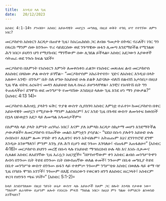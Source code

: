 ```yaml
---
title:  እንዲህ ላለ ጊዜ
date:   20/12/2023
---
```


`አስቴር 4:1-14ን ያንብቡ። አስቴር አይሁዳዊት መሆኗን መግለጿ በዚህ ወቅት ተገቢ ሆኖ የተገኘው ለምን ነበር?`

መርዶክዮስ አስቴርን እርዳታ በጠየቀ ጊዜ፣ ከአርጤክስስ ጋር ለብዙ ዓመታት በትዳር ኖራለች፣ ነገር ግን በፋርስ ማንም ሰው ከንጉሡ ጥሪ ሳይደርሰው ወደ ንጉሣዊው ዙፋን ሊመጣ እንደማይችል የሚገልጽ ሕግ ነበር። ይህንን ህግ የማያከብር ማንኛውም ሰው ሊገደል ይችላል። አስቴር አደጋውን እያወቀች ሳትጠራ ወደ ንጉሱ ክፍል ሄደች።

መርዶክዮስ በእምነት የአስቴርን እምነት ለመቀስቀስ ፈልገ። የአስቴር መጽሐፍ ልብ መርዶክዮስ ለአስቴር በላከው ቃል ውስጥ ይገኛል፡- “መርዶክዮስም አክራትዮስን፦ ሂድና ለአስቴር እንዲህ በላት አለው። አንቺ፦ በንጉሥ ቤት ስለ ሆንሁ ከአይሁድ ሁሉ ይልቅ እድናለሁ ብለሽ በልብሽ አታስቢ። በዚህ ጊዜ ቸል ብትዪ ዕረፍትና መዳን ለአይሁድ ከሌላ ስፍራ ይሆንላቸዋል፥ አንቺና የአባትሽ ቤት ግን ትጠፋላችሁ፤ ደግሞስ ወደ መንግሥት የመጣሽው እንደዚህ ላለው ጊዜ እንደ ሆነ ማን ያውቃል?” (አስቴር 4:13 14)።

መርዶክዮስ ለሕዝቧ ያላትን ፍቅር ጥያቄ ውስጥ ሲያስገባ አስቴር እምነቷ ተፈተነ። ከመርዶክዮስ በቀር አይሁዳዊት መሆኗን የሚያውቅ ማንም አልነበረም፤ እና አንድ ጊዜ በጉዳዩ ውስጥ ለመሳተፍ ከወሰነች በኋላ ህይወቷን አደጋ ላይ ለመጣል አላመነታችም።

በአምላክ ላይ ያላት እምነት ጠንካራ ነበር፤ እናም ያለ አምላክ እርዳታ ስኬታማ መሆን እንደማትችል ታውቃለች። ለመርዶክዮስ የሰጠችው መልስ እምነቷን ያሳያል:- “ሄደህ በሱሳ ያሉትን አይሁድ ሁሉ ሰብስብ፥ ለእኔም ጹሙ ሦስት ቀን ሌሊቱንና ቀኑን አትብሉም፥ አትጠጡም እኔና ደንገጥሮቼ ደግሞ እንዲሁ እንጾማለን፤ ምንም እንኳ ያለ ሕግ ቢሆን ወደ ንጉሡ እገባለሁ፤ ብጠፋም እጠፋለሁ።” (አስቴር 4፡16)። መርዶክዮስ ይህንን መረጃ በሱሳ ላሉ የአይሁድ ማኅበረሰብ ሁሉ ላከ እና እነሱ ሲጾሙና ሲጸልዩ አስቴር ለአደገኛው ጊዜ እራሷን አዘጋጀች። “በሦስተኛውም ቀን አስቴር ልብሰ መንግሥትዋን ለብሳ በንጉሡ ቤት ትይዩ በንጉሡ ቤት በውስጠኛው ወለል ቆመች፤ ንጉሡም በቤቱ መግቢያ ትይዩ በቤተ መንግሥቱ ውስጥ በንጉሡ ዙፋን ላይ ተቀምጦ ንጉሡም ንግሥቲቱ አስቴር በወለሉ ላይ ቆማ ባየ ጊዜ በዓይኑ ሞገስ አገኘች፤ ንጉሡም በእጁ የነበረውን የወርቁን ዘንግ ለአስቴር ዘረጋላት፤ አስቴርም ቀርባ የዘንጉን ጫፍ ነካች።” (አስቴር 5:1-2)።

`ከላይ እንደተገለጸው በዚህ ዓይነት ሁኔታ ውስጥ ላሉ አይሁዶች ከጾም ጋር ፀሎት እንዳለ የታወቀ ነው። ማለትም ለራሳቸው ቢሆንም ጸሎት የእነርሱ ምላሽ ማዕከል ነበር። ከዚህ ምን ግልጽ ትምህርት ልንወስድ እንችላለን?`